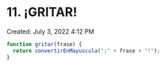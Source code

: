 # 11. ¡GRITAR!

Created: July 3, 2022 4:12 PM

```jsx
function gritar(frase) {
  return convertirEnMayuscula("¡" + frase + "!");
}
```